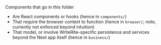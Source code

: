 Components that go in this folder
* Are React components or hooks (hence in `components/`)
* That require the browser context to function (hence in `browser/`; note, currently not enforced beyond intuition)
* That model, or involve WriteRite-specific persistence and services beyond the Next app itself (hence in `business/`)